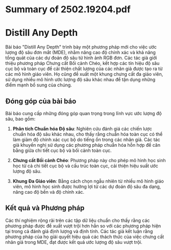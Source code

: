 # Summary of 2502.19204.pdf

# Distill Any Depth

Bài báo "Distill Any Depth" trình bày một phương pháp mới cho việc ước lượng độ sâu đơn mắt (MDE), nhằm nâng cao độ chính xác và khả năng tổng quát của các dự đoán độ sâu từ hình ảnh RGB đơn. Các tác giả giới thiệu phương pháp Chưng cất Bối cảnh Chéo, kết hợp các tín hiệu độ sâu cục bộ và toàn cục để cải thiện chất lượng của các nhãn giả được tạo ra từ các mô hình giáo viên. Họ cũng đề xuất một khung chưng cất đa giáo viên, sử dụng nhiều mô hình ước lượng độ sâu khác nhau để tận dụng những điểm mạnh bổ sung của chúng.

## Đóng góp của bài báo

Bài báo cung cấp những đóng góp quan trọng trong lĩnh vực ước lượng độ sâu, bao gồm:

1. **Phân tích Chuẩn hóa Độ sâu**: Nghiên cứu đánh giá các chiến lược chuẩn hóa độ sâu khác nhau, cho thấy rằng chuẩn hóa toàn cục có thể làm giảm độ chính xác cục bộ do tiếng ồn trong các nhãn giả. Các tác giả khuyến nghị sử dụng các phương pháp chuẩn hóa hỗn hợp để cân bằng giữa chi tiết cục bộ và bối cảnh toàn cục.
   
2. **Chưng cất Bối cảnh Chéo**: Phương pháp này cho phép mô hình học sinh học từ cả chi tiết cục bộ và cấu trúc toàn cục, cải thiện hiệu suất ước lượng độ sâu.

3. **Khung Đa Giáo viên**: Bằng cách chọn ngẫu nhiên từ nhiều mô hình giáo viên, mô hình học sinh được hưởng lợi từ các dự đoán độ sâu đa dạng, nâng cao độ bền và độ chính xác.

## Kết quả và Phương pháp

Các thí nghiệm rộng rãi trên các tập dữ liệu chuẩn cho thấy rằng các phương pháp được đề xuất vượt trội hơn hẳn so với các phương pháp hiện tại trong cả đánh giá định lượng và định tính. Các tác giả kết luận rằng phương pháp của họ giải quyết hiệu quả các thách thức của việc chưng cất nhãn giả trong MDE, đạt được kết quả ước lượng độ sâu vượt trội.
